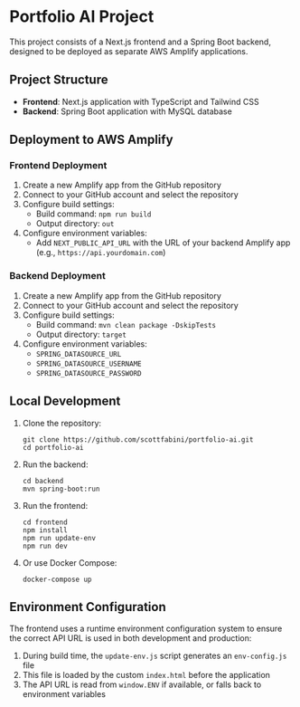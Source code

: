# Portfolio AI Project

This project consists of a Next.js frontend and a Spring Boot backend, designed to be deployed as separate AWS Amplify applications.

## Project Structure

- **Frontend**: Next.js application with TypeScript and Tailwind CSS
- **Backend**: Spring Boot application with MySQL database

## Deployment to AWS Amplify

### Frontend Deployment

1. Create a new Amplify app from the GitHub repository
2. Connect to your GitHub account and select the repository
3. Configure build settings:
   - Build command: `npm run build`
   - Output directory: `out`
4. Configure environment variables:
   - Add `NEXT_PUBLIC_API_URL` with the URL of your backend Amplify app (e.g., `https://api.yourdomain.com`)

### Backend Deployment

1. Create a new Amplify app from the GitHub repository
2. Connect to your GitHub account and select the repository
3. Configure build settings:
   - Build command: `mvn clean package -DskipTests`
   - Output directory: `target`
4. Configure environment variables:
   - `SPRING_DATASOURCE_URL`
   - `SPRING_DATASOURCE_USERNAME`
   - `SPRING_DATASOURCE_PASSWORD`

## Local Development

1. Clone the repository:
   ```
   git clone https://github.com/scottfabini/portfolio-ai.git
   cd portfolio-ai
   ```

2. Run the backend:
   ```
   cd backend
   mvn spring-boot:run
   ```

3. Run the frontend:
   ```
   cd frontend
   npm install
   npm run update-env
   npm run dev
   ```

4. Or use Docker Compose:
   ```
   docker-compose up
   ```

## Environment Configuration

The frontend uses a runtime environment configuration system to ensure the correct API URL is used in both development and production:

1. During build time, the `update-env.js` script generates an `env-config.js` file
2. This file is loaded by the custom `index.html` before the application
3. The API URL is read from `window.ENV` if available, or falls back to environment variables 